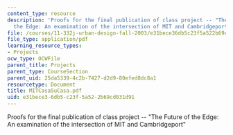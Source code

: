```yaml
---
content_type: resource
description: 'Proofs for the final publication of class project -- "The Future of
  the Edge: An examination of the intersection of MIT and Cambridgeport"'
file: /courses/11-332j-urban-design-fall-2003/e31bece36db5c23f5a522b69cd031d91_MITCasaSuCasa.pdf
file_type: application/pdf
learning_resource_types:
- Projects
ocw_type: OCWFile
parent_title: Projects
parent_type: CourseSection
parent_uid: 25da5339-4c2b-7427-d2d9-80efed8dc8a1
resourcetype: Document
title: MITCasaSuCasa.pdf
uid: e31bece3-6db5-c23f-5a52-2b69cd031d91
---
```

Proofs for the final publication of class project -- "The Future of the Edge: An examination of the intersection of MIT and Cambridgeport"

